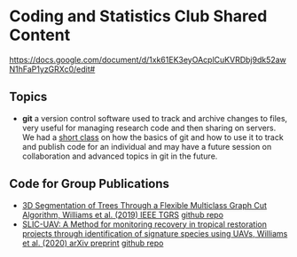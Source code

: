 # Coding and Statistics Club Shared Content 

https://docs.google.com/document/d/1xk61EK3eyOAcplCuKVRDbj9dk52awN1hFaP1yzGRXc0/edit#

## Topics

* **git** a version control software used to track and archive changes to files, very useful for managing research code and then sharing on servers. We had a [short class](https://github.com/ForEcolZappers/PublicWiki/tree/master/Git/README.md) on how the basics of git and how to use it to track and publish code for an individual and may have a future session on collaboration and advanced topics in git in the future.


## Code for Group Publications

* [3D Segmentation of Trees Through a Flexible Multiclass Graph Cut Algorithm, Williams et al. (2019) IEEE TGRS](https://doi.org/10.1109/TGRS.2019.2940146) [github repo](https://github.com/jonvw28/MCGC)
* [SLIC-UAV: A Method for monitoring recovery in tropical restoration projects through identification of signature species using UAVs, Williams et al. (2020) arXiv preprint](https://arxiv.org/abs/2006.06624) [github repo](https://github.com/jonvw28/SLICUAV)